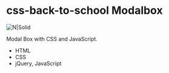 # css-back-to-school Modalbox

![N|Solid](http://place4code.com/img-git/modal-git.jpg)

Modal Box with CSS and JavaScript.


  - HTML
  - CSS
  - jQuery, JavaScript
